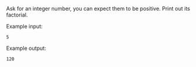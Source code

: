 Ask for an integer number, you can expect them to be positive.
Print out its factorial.

Example input:
```
5
```

Example output:
```
120
```
